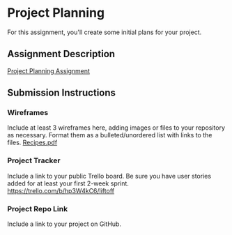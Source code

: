 # Project Planning
For this assignment, you'll create some initial plans for your project.

## Assignment Description
[Project Planning Assignment](https://education.launchcode.org/liftoff/modules/assignments/project-planning)

## Submission Instructions

### Wireframes

Include at least 3 wireframes here, adding images or files to your repository as necessary. Format them as a bulleted/unordered list with links to the files.
[Recipes.pdf](https://github.com/jesshole/liftoff-assignments/files/7800143/Recipes.pdf)

### Project Tracker

Include a link to your public Trello board. Be sure you have user stories added for at least your first 2-week sprint.
https://trello.com/b/hp3W4kC6/liftoff 

### Project Repo Link

Include a link to your project on GitHub.
